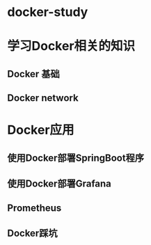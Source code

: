 # docker-study
# 学习Docker相关的知识
## Docker 基础
## Docker network
# Docker应用
## 使用Docker部署SpringBoot程序
## 使用Docker部署Grafana 
## Prometheus
## Docker踩坑
